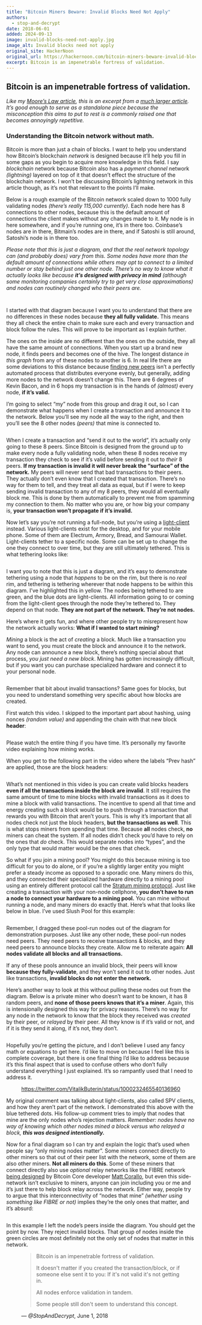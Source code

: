 ```yaml
---
title: "Bitcoin Miners Beware: Invalid Blocks Need Not Apply"
authors:
  - stop-and-decrypt
date: 2018-06-01
added: 2024-09-13
image: invalid-blocks-need-not-apply.jpg
image_alt: Invalid blocks need not apply
original_site: HackerNoon
original_url: https://hackernoon.com/bitcoin-miners-beware-invalid-blocks-need-not-apply-51c293ee278b
excerpt: Bitcoin is an impenetrable fortress of validation.
---
```


## Bitcoin is an impenetrable fortress of validation.

_Like my [Moore’s Law article](https://hackernoon.com/moores-observation-35f7b25e5773), this is an excerpt from a [much larger article](https://hackernoon.com/sharding-centralizes-ethereum-by-selling-you-scaling-in-disguised-as-scaling-out-266c136fc55d). It’s good enough to serve as a standalone piece because the misconception this aims to put to rest is a commonly raised one that becomes annoyingly repetitive._

### Understanding the Bitcoin network without math.

Bitcoin is more than just a chain of blocks. I want to help you understand how Bitcoin’s blockchain _network_ is designed because it’ll help you fill in some gaps as you begin to acquire more knowledge in this field. I say _blockchain_ network because Bitcoin also has a _payment channel_ network _(lightning)_ layered on top of it that doesn’t effect the structure of the blockchain network. I won’t be discussing Bitcoin’s lightning network in this article though, as it’s not that relevant to the points I’ll make.

Below is a rough example of the Bitcoin network scaled down to 1000 fully validating nodes _(there’s really 115,000 currently)_. Each node here has 8 connections to other nodes, because this is the default amount of connections the client makes without any changes made to it. My node is in here somewhere, and if you’re running one, it’s in there too. Coinbase’s nodes are in there, Bitmain’s nodes are in there, and if Satoshi is still around, Satoshi’s node is in there too.

_Please note that this is just a diagram, and that the real network topology can (and probably does) vary from this. Some nodes have more than the default amount of connections while others may opt to connect to a limited number or stay behind just one other node. There’s no way to know what it actually looks like because **it’s designed with privacy in mind** (although some monitoring companies certainly try to get very close approximations) and nodes can routinely changed who their peers are._

<figure>
  <img src="/static/img/mempool/bitcoin-miners-beware-invalid-blocks-need-not-apply/figure-1.png" alt="">
</figure>

<figure>
  <img src="/static/img/mempool/bitcoin-miners-beware-invalid-blocks-need-not-apply/figure-2.gif" alt="">
</figure>

I started with that diagram because I want you to understand that there are no differences in these nodes because **they all fully validate.** This means they all check the entire chain to make sure each and every transaction and block follow the rules. This will prove to be important as I explain further.

The ones on the inside are no different than the ones on the outside, they all have the same amount of connections. When you start up a brand new node, it finds peers and becomes one of the hive. The longest distance _in this graph_ from any of these nodes to another is 6. In real life there are some deviations to this distance because [finding new peers](https://en.bitcoin.it/wiki/Satoshi_Client_Node_Discovery) isn’t a perfectly automated process that distributes everyone evenly, but generally, adding more nodes to the network doesn’t change this. There are 6 degrees of Kevin Bacon, and in 6 hops my transaction is in the hands of _(almost)_ every node, **if it’s valid.**

I’m going to select “my” node from this group and drag it out, so I can demonstrate what happens when I create a transaction and announce it to the network. Below you’ll see my node all the way to the right, and then you’ll see the 8 other nodes _(peers)_ that mine is connected to.

<figure>
  <img src="/static/img/mempool/bitcoin-miners-beware-invalid-blocks-need-not-apply/figure-3.png" alt="">
</figure>

When I create a transaction and “send it out to the world”, it’s actually only going to these 8 peers. Since Bitcoin is designed from the ground up to make every node a fully validating node, when these 8 nodes receive my transaction they check to see if it’s valid before sending it out to _their_ 8 peers. **If my transaction is invalid it will never break the “surface” of the network.** My peers will never send that bad transactions to their peers. They actually don’t even know that I created that transaction. There’s no way for them to tell, and they treat all data as equal, but if I were to keep sending invalid transaction to any of my 8 peers, they would all eventually block me. This is done by them automatically to prevent me from spamming my connection to them. No matter who you are, or how big your company is, **your transaction won’t propagate if it’s invalid.**

Now let’s say you’re not running a full-node, but you’re using a [light-client](https://en.bitcoin.it/wiki/Thin_Client_Security) instead. Various light-clients exist for the desktop, and for your mobile phone. Some of them are Electrum, Armory, Bread, and Samourai Wallet. Light-clients tether to a specific node. Some can be set up to change the one they connect to over time, but they are still ultimately tethered. This is what tethering looks like:

<figure>
  <img src="/static/img/mempool/bitcoin-miners-beware-invalid-blocks-need-not-apply/figure-4.png" alt="">
</figure>

I want you to note that this is just a diagram, and it’s easy to demonstrate tethering using a node that _happens_ to be on the rim, but there is no _real_ rim, and tethering is tethering wherever that node happens to be within this diagram. I’ve highlighted this in yellow. The nodes being tethered to are green, and the blue dots are light-clients. All information going to or coming from the light-client goes through the node they’re tethered to. They depend on that node. **They are not part of the network. They’re not nodes.**

Here’s where it gets fun, and where other people try to misrepresent how the network actually works: **What if I wanted to start mining?**

_Mining_ a block is the act of _creating_ a block. Much like a transaction you want to send, you must create the block and announce it to the network. Any node can announce a new block, there’s nothing special about that process, _you just need a new block_. Mining has gotten increasingly difficult, but if you want you can purchase specialized hardware and connect it to your personal node.

<figure>
  <img src="/static/img/mempool/bitcoin-miners-beware-invalid-blocks-need-not-apply/figure-5.png" alt="">
</figure>

Remember that bit about invalid transactions? Same goes for blocks, but you need to understand something very specific about how blocks are created.

First watch this video. I skipped to the important part about hashing, using nonces _(random value)_ and appending the chain with that new block **header**:

<figure>
  <img src="/static/img/mempool/bitcoin-miners-beware-invalid-blocks-need-not-apply/figure-6.jpg" alt="">
</figure>

Please watch the entire thing if you have time. It’s personally my favorite video explaining how mining works.

When you get to the following part in the video where the labels “Prev hash” are applied, those are the block headers:

<figure>
  <img src="/static/img/mempool/bitcoin-miners-beware-invalid-blocks-need-not-apply/figure-7.png" alt="">
</figure>

What’s not mentioned in this video is you can create valid blocks headers **even if all the transactions inside the block are invalid**. It still requires the same amount of time to mine blocks with invalid transactions as it does to mine a block with valid transactions. The incentive to spend all that time and energy creating such a block would be to push through a transaction that rewards you with Bitcoin that aren’t yours. This is why it’s important that all nodes check not just the block headers, **but the transactions as well**. This is what stops miners from spending that time. Because **all** nodes check, **no** miners can cheat the system. If all nodes didn’t check you’d have to rely on the ones that _do_ check. This would separate nodes into “types”, and the only type that would matter would be the ones that check.

So what if you join a mining pool? You might do this because mining is too difficult for you to do alone, or if you’re a slightly larger entity you might prefer a steady income as opposed to a sporadic one. Many miners do this, and they connected their specialized hardware directly to a mining pool using an entirely different protocol call the [Stratum mining protocol](https://en.bitcoin.it/wiki/Stratum_mining_protocol). Just like creating a transaction with your non-node cellphone, **you don’t have to run a node to connect your hardware to a mining pool.** You can mine without running a node, and many miners do exactly that. Here’s what that looks like below in blue. I’ve used Slush Pool for this example:

<figure>
  <img src="/static/img/mempool/bitcoin-miners-beware-invalid-blocks-need-not-apply/figure-8.png" alt="">
</figure>

Remember, I dragged these pool-run nodes out of the diagram for demonstration purposes. Just like any other node, these pool-run nodes need peers. They need peers to receive transactions & blocks, and they need peers to announce blocks they create. Allow me to reiterate again: **All nodes validate all blocks and all transactions.**

If any of these pools announce an invalid block, their peers will know **because they fully-validate**, and they won’t send it out to other nodes. Just like transactions, **invalid blocks do not enter the network.**

Here’s another way to look at this without pulling these nodes out from the diagram. Below is a private miner who doesn’t want to be known, it has 8 random peers, and **none of those peers knows that it’s a miner**. Again, this is intensionally designed this way for privacy reasons. There’s no way for any node in the network to know that the block they received was _created_ by their peer, or _relayed_ by their peer. All they know is if it’s valid or not, and if it is they send it along, if it’s not, they don’t.

<figure>
  <img src="/static/img/mempool/bitcoin-miners-beware-invalid-blocks-need-not-apply/figure-9.png" alt="">
</figure>

Hopefully you’re getting the picture, and I don’t believe I used any fancy math or equations to get here. I’d like to move on because I feel like this is complete coverage, but there is one final thing I’d like to address because it’s this final aspect that is used to confuse others who don’t fully understand everything I just explained. It’s so rampantly used that I need to address it.

<figure>
  <img src="/static/img/mempool/bitcoin-miners-beware-invalid-blocks-need-not-apply/figure-10.png" alt="">
  <figcaption>
    <a href="https://twitter.com/VitalikButerin/status/1000232465540136960">https://twitter.com/VitalikButerin/status/1000232465540136960</a>
  </figcaption>
</figure>

My original comment was talking about light-clients, also called SPV clients, and how they aren’t part of the network. I demonstrated this above with the blue tethered dots. His follow-up comment tries to imply that nodes that mine are the only nodes who’s rejection matters. _Remember: nodes have no way of knowing which other nodes mined a block versus who relayed a block, **this was designed intentionally.**_

Now for a final diagram so I can try and explain the logic that’s used when people say “only mining nodes matter”. Some miners connect directly to other miners so that out of their peer list with the network, some of them are also other miners. **Not all miners do this**. Some of these miners that connect directly also use _optional_ relay networks like the FIBRE network [being designed](http://bluematt.bitcoin.ninja/2016/07/07/relay-networks/) by Bitcoin Core developer [Matt Corallo](https://twitter.com/TheBlueMatt), but even this side-network isn’t exclusive to miners, anyone can join including you or me and it’s just there to help block relay across the network. Either way, people try to argue that this interconnectivity of “nodes that mine” _(whether using something like FIBRE or not)_ implies they’re the only ones that matter, and it’s absurd:

<figure>
  <img src="/static/img/mempool/bitcoin-miners-beware-invalid-blocks-need-not-apply/figure-11.png" alt="">
</figure>

In this example I left the node’s peers inside the diagram. You should get the point by now. They reject invalid blocks. That group of nodes inside the green circles are most definitely not the only set of nodes that matter in this network.

<figure>
  <blockquote>
    <p>Bitcoin is an impenetrable fortress of validation.</p>
    <p>It doesn't matter if you created the transaction/block, or if someone else sent it to you: If it's not valid it's not getting in.</p>
    <p>All nodes enforce validation in tandem.</p>
    <p>Some people still don't seem to understand this concept.</p>
  </blockquote>
  <figcaption>— <cite>@StopAndDecrypt</cite>, <time datetime="2018-06-01">June 1, 2018</time></figcaption>
</figure>
